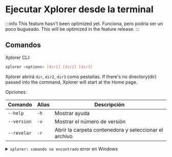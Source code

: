 # Ejecutar Xplorer desde la terminal

:::info This feature hasn't been optimized yet. Funciona, pero podría ser un poco bugueado. This will be optimized in the feature release. :::

## Comandos

Xplorer CLI:

```bash
xplorer <options> [dir1] [dir2] [dir3]
```

Xplorer abrirá `dir`, `dir2`, `dir3` como pestañas. If there's no directory(dir) passed into the command, Xplorer will start at the Home page.

Opciones:

| Comando     | Alias | Descripción                                           |
| ----------- | ----- | ----------------------------------------------------- |
| `--help`    | `-h`  | Mostrar ayuda                                         |
| `--version` | `-v`  | Mostrar el número de versión                          |
| `--revelar` | `-r`  | Abrir la carpeta contenedora y seleccionar el archivo |

<details>
<summary>
<code>xplorer: comando no encontrado</code> error en Windows
</summary>

En primer lugar, debe registrar el comando en la ruta del sistema.

1. Abrir `Propiedades del sistema` en Windows.
2. Click the `Environment Variables` button, it will pop up a window.
3. On the table, search for the `Path` variable and click on it.
4. Click the `Edit` button, it will pop up a window.
5. Click the `New` button.
6. Add `%USERPROFILE%\AppData\Local\Programs\xplorer`.

</details>
